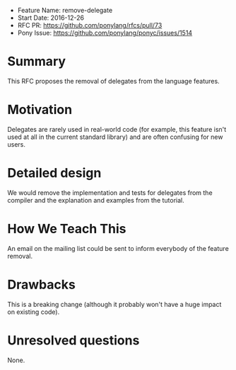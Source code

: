 - Feature Name: remove-delegate
- Start Date: 2016-12-26
- RFC PR: https://github.com/ponylang/rfcs/pull/73
- Pony Issue: https://github.com/ponylang/ponyc/issues/1514

# Summary

This RFC proposes the removal of delegates from the language features.

# Motivation

Delegates are rarely used in real-world code (for example, this feature isn't used at all in the current standard library) and are often confusing for new users.

# Detailed design

We would remove the implementation and tests for delegates from the compiler and the explanation and examples from the tutorial.

# How We Teach This

An email on the mailing list could be sent to inform everybody of the feature removal.

# Drawbacks

This is a breaking change (although it probably won't have a huge impact on existing code).

# Unresolved questions

None.
